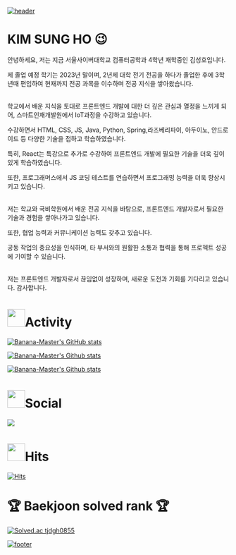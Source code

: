<!-- [![header](https://capsule-render.vercel.app/api?type=wave&color=auto&height=300&section=header&text=codeisneverodd&fontSize=90)](https://github.com/codeisneverodd) -->
<!-- 
<h1><img src="https://user-images.githubusercontent.com/54318460/165478996-a0743e36-6004-4d25-b5e6-c3b39cae1abd.gif" width="30"> codeisneverodd <img src="https://user-images.githubusercontent.com/54318460/165478996-a0743e36-6004-4d25-b5e6-c3b39cae1abd.gif" width="30"></h1> -->

<!-- codeisneverodd님의 readme파일을 참고하여 작성했습니다 -->
<!-- 🔥🔥 리드미를 일부 퍼가신다면!! 팔로우를 눌러주세요 🔥🔥 -->
<!-- 🔥🔥 Please Follow My GitHub, if you're copying part of this README.md 🔥🔥 -->

[![header](https://capsule-render.vercel.app/api?type=waving&color=gradient&height=300&section=header&text=Banana-Master&fontSize=80&animation=twinkling&descAlignY=30)](https://github.com/Banana-Master)

# KIM SUNG HO 😉

<!-- <h1><img src="https://user-images.githubusercontent.com/54318460/165488238-a2ac0b91-6df0-48e3-9fde-f75ccb793de7.gif" width="40">OpenSource Projects</h1>  -->

안녕하세요, 저는 지금 서울사이버대학교 컴퓨터공학과 4학년 재학중인 김성호입니다. 

제 졸업 예정 학기는 2023년 말이며, 2년제 대학 전기 전공을 하다가 졸업한 후에 3학년때 편입하여 현재까지 전공 과목을 이수하며 전공 지식을 쌓아왔습니다.

<br/>
학교에서 배운 지식을 토대로 프론트엔드 개발에 대한 더 깊은 관심과 열정을 느끼게 되어, 스마트인재개발원에서 IoT과정을 수강하고 있습니다. 

수강하면서 HTML, CSS, JS, Java, Python, Spring,라즈베리파이, 아두이노, 안드로이드 등 다양한 기술을 접하고 학습하였습니다. 

특히, React는 특강으로 추가로 수강하여 프론트엔드 개발에 필요한 기술을 더욱 깊이 있게 학습하였습니다. 

또한, 프로그래머스에서 JS 코딩 테스트를 연습하면서 프로그래밍 능력을 더욱 향상시키고 있습니다.

<br/>
저는 학교와 국비학원에서 배운 전공 지식을 바탕으로, 프론트엔드 개발자로서 필요한 기술과 경험을 쌓아나가고 있습니다. 

또한, 협업 능력과 커뮤니케이션 능력도 갖추고 있습니다. 

공동 작업의 중요성을 인식하며, 타 부서와의 원활한 소통과 협력을 통해 프로젝트 성공에 기여할 수 있습니다.


<br/>
저는 프론트엔드 개발자로서 끊임없이 성장하며, 새로운 도전과 기회를 기다리고 있습니다. 감사합니다.
<br/>


<h1><img src="https://user-images.githubusercontent.com/54318460/165490580-5014fa53-5de5-4d39-9042-3ea43ea607d5.gif" width="40">Activity</h1> 

[![Banana-Master's GitHub stats](https://github-readme-stats.vercel.app/api?username=Banana-Master&show_icons=true&theme=vue)](https://github.com/Banana-Master?tab=repositories)

[![Banana-Master's Github stats](https://github-profile-summary-cards.vercel.app/api/cards/profile-details?username=Banana-Master&theme=vue)]((https://github.com/Banana-Master?tab=repositories))

[![Banana-Master's Github stats](https://github-readme-stats.vercel.app/api/top-langs/?username=Banana-Master&show_icons=true&hide_border=true&title_color=004386&icon_color=004386&layout=compact)](https://github.com/Banana-Master?tab=repositories)

<h1><img src="https://user-images.githubusercontent.com/54318460/165488795-25a97840-4f7a-4e2e-a2a8-827b3951aef8.gif" width="40">Social</h1> 

<a href="https://mail.google.com/mail/?view=cm&amp;fs=1&amp;to=tjdgh0313@gmail.com" target="_blank"><img src="https://img.shields.io/badge/tjdgh0313@gmail.com-EA4335?style=flat-square&logo=Gmail&logoColor=white"/></a></p>

<h1><img src="https://user-images.githubusercontent.com/54318460/165489076-eb9d1284-23b5-4513-a7b1-a520673de081.gif" width="40">Hits</h1> 

[![Hits](https://hits.seeyoufarm.com/api/count/incr/badge.svg?url=https://github.com/Banana-Master&count_bg=%2379C83D&title_bg=%23555555&icon=&icon_color=%23E7E7E7&title=hits&edge_flat=true)](https://github.com/Banana-Master)


<h1>🏆 Baekjoon solved rank 🏆</h1>
    
[![Solved.ac tjdgh0855](http://mazassumnida.wtf/api/v2/generate_badge?boj=tjdgh0855)](https://solved.ac/tjdgh0855)
    


[![footer](https://capsule-render.vercel.app/api?type=waving&color=gradient&reversal=false&section=footer)]((https://github.com/Banana-Master))
